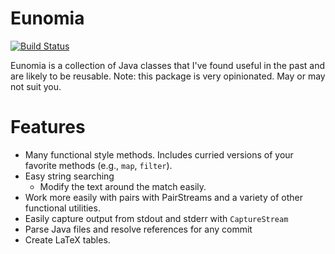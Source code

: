 # Eunomia
[![Build Status](https://travis-ci.org/ReedOei/eunomia.svg?branch=master)](https://travis-ci.org/ReedOei/eunomia)

Eunomia is a collection of Java classes that I've found useful in the past and are likely to be reusable.
Note: this package is very opinionated. May or may not suit you.

# Features

- Many functional style methods. Includes curried versions of your favorite methods (e.g., `map`, `filter`).
- Easy string searching 
    - Modify the text around the match easily.
- Work more easily with pairs with PairStreams and a variety of other functional utilities.
- Easily capture output from stdout and stderr with `CaptureStream`
- Parse Java files and resolve references for any commit
- Create LaTeX tables.
